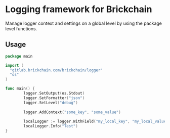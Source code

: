 # Logging framework for Brickchain
Manage logger context and settings on a global level by using the package level functions.

## Usage
```go
package main

import (
  "gitlab.brickchain.com/brickchain/logger"
  "os"
)

func main() {
        logger.SetOutput(os.Stdout)
        logger.SetFormatter("json")
        logger.SetLevel("debug")
        
        logger.AddContext("some_key", "some_value")
        
        localLogger := logger.WithField("my_local_key", "my_local_value")
        localLogger.Info("Test")
}



```